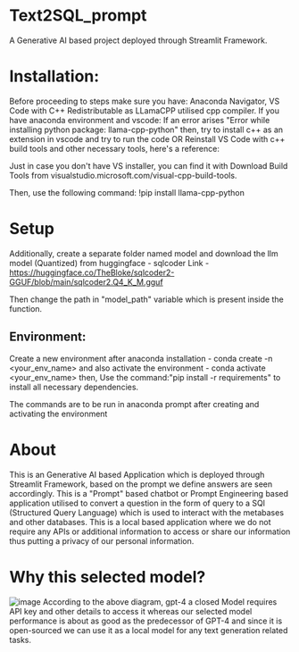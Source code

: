 # Text2SQL_prompt
A Generative AI based project deployed through Streamlit Framework.

# Installation:

Before proceeding to steps make sure you have: Anaconda Navigator, VS Code with C++ Redistributable as LLamaCPP utilised cpp compiler.
If you have anaconda environment and vscode: If an error arises "Error while installing python package: llama-cpp-python" then,
try to install c++ as an extension in vscode and try to run the code
OR
Reinstall VS Code with c++ build tools and other necessary tools, here's a reference:

Just in case you don't have VS installer, you can find it with Download Build Tools from visualstudio.microsoft.com/visual-cpp-build-tools.

Then, use the following command:
!pip install llama-cpp-python 

# Setup

Additionally, create a separate folder named model and download the llm model (Quantized) from huggingface - sqlcoder
Link - https://huggingface.co/TheBloke/sqlcoder2-GGUF/blob/main/sqlcoder2.Q4_K_M.gguf

Then change the path in "model_path" variable which is present inside the function.

## Environment:
Create a new environment after anaconda installation - conda create -n <your_env_name> and also activate the environment - conda activate <your_env_name> then,
Use the command:"pip install -r requirements" to install all necessary dependencies.

The commands are to be run in anaconda prompt after creating and activating the environment

# About
This is an Generative AI based Application which is deployed through Streamlit Framework, based on the prompt we define answers are seen accordingly.
This is a "Prompt" based chatbot or Prompt Engineering based application utilised to convert a question in the form of query to a SQl (Structured Query Language) which is used to interact with the metabases and other databases. This is a local based application where we do not require any APIs or additional information to access or share our information thus putting a privacy of our personal information.

# Why this selected model?
![image](https://github.com/mr-nobody15/Text2SQL_prompt/assets/70313481/d1bacd5a-db55-4f7c-bdeb-c2fcf0c69649)
According to the above diagram, gpt-4 a closed Model requires API key and other details to access it whereas our selected model performance is about as good as the predecessor of GPT-4 and since it is open-sourced we can use it as a local model for any text generation related tasks.
